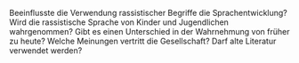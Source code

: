 Beeinflusste die Verwendung rassistischer Begriffe die Sprachentwicklung?
Wird die rassistische Sprache von Kinder und Jugendlichen wahrgenommen?
Gibt es einen Unterschied in der Wahrnehmung von früher zu heute?
Welche Meinungen vertritt die Gesellschaft? 
Darf alte Literatur verwendet werden?
